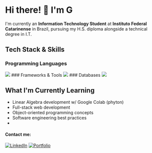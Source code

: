 # Hi there! 👋 I'm G
I'm currently an **Information Technology Student** at **Instituto Federal Catarinense** in Brazil, pursuing my H.S. diploma alongside a technical degree in I.T.

## Tech Stack & Skills
###  Programming Languages
<img src="https://skillicons.dev/icons?i=python,js,java,html,css,php" />
###  Frameworks & Tools
<img src="https://skillicons.dev/icons?i=git,github,vscode,figma,apache,netbeans" />
### Databases
<img src="https://skillicons.dev/icons?i=mysql,postgresql" />

## What I'm Currently Learning
- Linear Algebra development w/ Google Colab (phyton)
- Full-stack web development
- Object-oriented programming concepts
- Software engineering best practices
- 
#### Contact me:
[![LinkedIn](https://img.shields.io/badge/LinkedIn-0A66C2?style=for-the-badge&logo=linkedin&logoColor=white)](your-linkedin-url) [![Portfolio](https://img.shields.io/badge/Portfolio-FF5722?style=for-the-badge&logo=firefox&logoColor=white)](your-portfolio-url)
